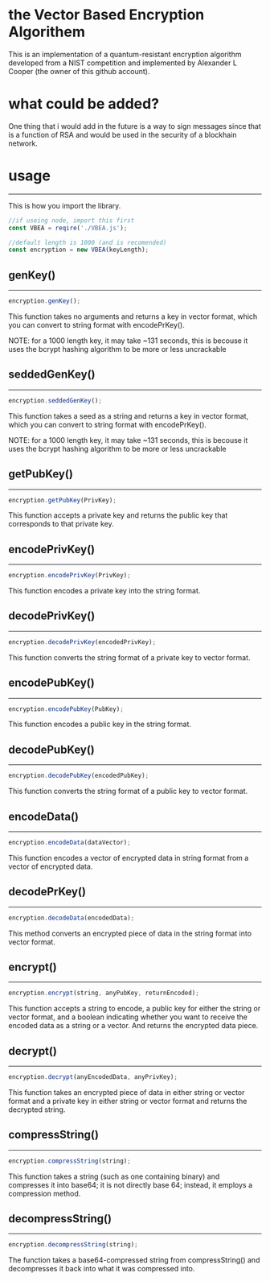 # the Vector Based Encryption Algorithem

This is an implementation of a quantum-resistant encryption algorithm developed from a NIST competition and implemented by Alexander L Cooper (the owner of this github account).

# what could be added?
One thing that i would add in the future is a way to sign messages since that is a function of RSA and would be used in the security of a blockhain network.

# usage
---
This is how you import the library.

```js
//if useing node, import this first
const VBEA = reqire('./VBEA.js');

//default length is 1000 (and is recomended)
const encryption = new VBEA(keyLength);
```

## genKey()
---
```js
encryption.genKey();
```
This function takes no arguments and returns a key in vector format, which you can convert to string format with encodePrKey().

NOTE: for a 1000 length key, it may take ~131 seconds, this is becouse it uses the bcrypt hashing algorithm to be more or less uncrackable

## seddedGenKey()
---
```js
encryption.seddedGenKey();
```
This function takes a seed as a string and returns a key in vector format, which you can convert to string format with encodePrKey().

NOTE: for a 1000 length key, it may take ~131 seconds, this is becouse it uses the bcrypt hashing algorithm to be more or less uncrackable

## getPubKey()
---
```js
encryption.getPubKey(PrivKey);
```
This function accepts a private key and returns the public key that corresponds to that private key.

## encodePrivKey()
---
```js
encryption.encodePrivKey(PrivKey);
```
This function encodes a private key into the string format.

## decodePrivKey()
---
```js
encryption.decodePrivKey(encodedPrivKey);
```
This function converts the string format of a private key to vector format.

## encodePubKey()
---
```js
encryption.encodePubKey(PubKey);
```
This function encodes a public key in the string format.

## decodePubKey()
---
```js
encryption.decodePubKey(encodedPubKey);
```
This function converts the string format of a public key to vector format.

## encodeData()
---
```js
encryption.encodeData(dataVector);
```
This function encodes a vector of encrypted data in string format from a vector of encrypted data.

## decodePrKey()
---
```js
encryption.decodeData(encodedData);
```
This method converts an encrypted piece of data in the string format into vector format.

## encrypt()
---
```js
encryption.encrypt(string, anyPubKey, returnEncoded);
```
This function accepts a string to encode, a public key for either the string or vector format, and a boolean indicating whether you want to receive the encoded data as a string or a vector. And returns the encrypted data piece.

## decrypt()
---
```js
encryption.decrypt(anyEncodedData, anyPrivKey);
```
This function takes an encrypted piece of data in either string or vector format and a private key in either string or vector format and returns the decrypted string.

## compressString()
---
```js
encryption.compressString(string);
```

This function takes a string (such as one containing binary) and compresses it into base64; it is not directly base 64; instead, it employs a compression method.

## decompressString()
---
```js
encryption.decompressString(string);
```

The function takes a base64-compressed string from compressString() and decompresses it back into what it was compressed into.